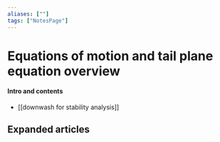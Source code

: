 ```yaml
---
aliases: [""]
tags: ["NotesPage"]
---
```


# Equations of motion and tail plane equation overview

#### Intro and contents
- [[downwash for stability analysis]]


## Expanded articles
